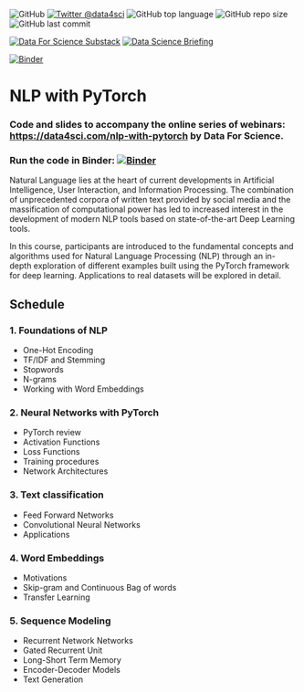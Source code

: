 ![GitHub](https://img.shields.io/github/license/DataForScience/AdvancedNLP)
[![Twitter @data4sci](https://img.shields.io/twitter/follow/data4sci)](https://twitter.com/intent/follow?screen_name=data4sci)
![GitHub top language](https://img.shields.io/github/languages/top/DataForScience/AdvancedNLP)
![GitHub repo size](https://img.shields.io/github/repo-size/DataForScience/AdvancedNLP)
![GitHub last commit](https://img.shields.io/github/last-commit/DataForScience/AdvancedNLP)

[![Data For Science Substack](https://img.shields.io/badge/Data_For_Science-Subscribe-blue)](https://data4sci.substack.com/)
[![Data Science Briefing](https://img.shields.io/badge/Data_Science_Briefing-Subscribe-blue)](https://data4science.ck.page/a63d4cc8d9)


[![Binder](https://mybinder.org/badge_logo.svg)](https://mybinder.org/v2/gh/DataForScience/AdvancedNLP/master)


# NLP with PyTorch

### Code and slides to accompany the online series of webinars: https://data4sci.com/nlp-with-pytorch by Data For Science.

### Run the code in Binder: [![Binder](https://mybinder.org/badge_logo.svg)](https://mybinder.org/v2/gh/DataForScience/AdvancedNLP/master)

Natural Language lies at the heart of current developments in Artificial Intelligence, User Interaction, and Information Processing. The combination of unprecedented corpora of written text provided by social media and the massification of computational power has led to increased interest in the development of modern NLP tools based on state-of-the-art Deep Learning tools.

In this course, participants are introduced to the fundamental concepts and algorithms used for Natural Language Processing (NLP) through an in-depth exploration of different examples built using the PyTorch framework for deep learning. Applications to real datasets will be explored in detail.

## Schedule
### 1. Foundations of NLP
- One-Hot Encoding
- TF/IDF and Stemming
- Stopwords
- N-grams
- Working with Word Embeddings

### 2. Neural Networks with PyTorch
- PyTorch review
- Activation Functions
- Loss Functions
- Training procedures
- Network Architectures

### 3. Text classification
- Feed Forward Networks
- Convolutional Neural Networks
- Applications

### 4. Word Embeddings
- Motivations
- Skip-gram and Continuous Bag of words
- Transfer Learning

### 5. Sequence Modeling
- Recurrent Network Networks
- Gated Recurrent Unit
- Long-Short Term Memory
- Encoder-Decoder Models
- Text Generation

<!-- Slides: https://data4sci.com/landing/advanced-nlp -->
